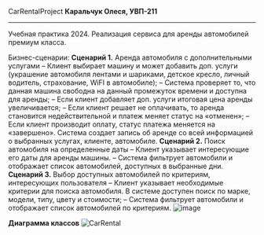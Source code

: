 CarRentalProject
**Каральчук Олеся, УВП-211**
****
Учебная практика 2024. Реализация сервиса для аренды автомобилей премиум класса.

Бизнес-сценарии:
**Сценарий 1.** Аренда автомобиля с дополнительными услугами
– Клиент выбирает машину и может добавить доп. услуги (украшение автомобиля лентами и шариками, детское кресло, личный водитель, страхование, WiFI в автомобиле);
– Система проверяет то, что данная машина свободна на данный промежуток времени и доступна для аренды;
– Если клиент добавляет доп. услуги итоговая цена аренды увеличивается;
– Если клиент решает не оплачивать, то аренда становится недействительной и платеж меняет статус на «отменен»;
– Если клиент производит оплату, статус платежа меняется на «завершено».  Система создает запись об аренде со всей информацией о выбранных услугах, клиенте, автомобиле.
**Сценарий 2.** Поиск автомобиля на определенные даты
– Клиент указывает интересующие его даты для аренды машины. 
– Система фильтрует автомобили и отображает список автомобилей, доступных в выбранные дни.
**Сценарий 3.** Выбор доступных автомобилей по критериям, интересующих пользователя
– Клиент указывает необходимые критерии для поиска автомобиля. В системе доступен поиск по марке, модели, типу, цвету и стоимости;
– Система фильтрует автомобили и отображает список автомобилей по критериям.
![image](https://github.com/user-attachments/assets/c2a5c090-b645-470e-a966-b2da87c971b3)


**Диаграмма классов**
![CarRental](https://github.com/user-attachments/assets/14ef1eec-a2ca-4f1f-9742-fc5adee04481)



